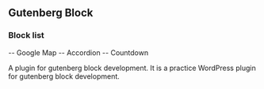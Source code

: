 ## Gutenberg Block

### Block list
-- Google Map
-- Accordion
-- Countdown

A plugin for gutenberg block development. It is a practice WordPress plugin for gutenberg block development.